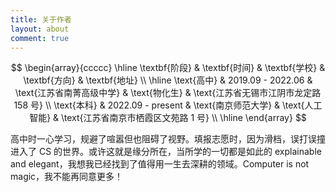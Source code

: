 ```yaml
---
title: 关于作者
layout: about
comment: true
---
```


$$
\begin{array}{ccccc}
\hline
\textbf{阶段} & \textbf{时间} & \textbf{学校} & \textbf{方向} & \textbf{地址} \\
\hline
\text{高中} & 2019.09 - 2022.06 & \text{江苏省南菁高级中学} & \text{物化生} & \text{江苏省无锡市江阴市龙定路 158 号} \\
\text{本科} & 2022.09 - present & \text{南京师范大学} & \text{人工智能} & \text{江苏省南京市栖霞区文苑路 1 号} \\
\hline
\end{array}
$$

高中时一心学习，规避了喧嚣但也阻碍了视野。填报志愿时，因为滑档，误打误撞进入了 CS 的世界。或许这就是缘分所在，当所学的一切都是如此的 explainable and elegant，我想我已经找到了值得用一生去深耕的领域。Computer is not magic，我不能再同意更多！
